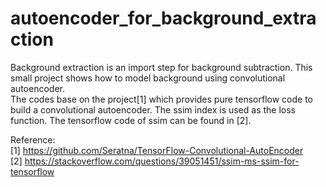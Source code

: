 # autoencoder_for_background_extraction
Background extraction is an import step for background subtraction. This small project shows how to model background using convolutional autoencoder.   
The codes base on the project[1] which provides pure tensorflow code to build a convolutional autoencoder.
The ssim index is used as the loss function. The tensorflow code of ssim can be found in [2].

Reference:  
[1] https://github.com/Seratna/TensorFlow-Convolutional-AutoEncoder  
[2] https://stackoverflow.com/questions/39051451/ssim-ms-ssim-for-tensorflow  
